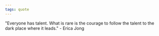 ```yaml
---
tags: quote 
---
```


"Everyone has talent. What is rare is the courage to follow the talent to the dark place where it leads." - Erica Jong